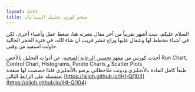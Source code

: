 ```yaml
---  
layout: post
title: ملخص كورس تحليل البيانات 
---  
```


السلام عليكم، ست أشهر تقريباً من آخر مقال نشرته هنا، ضغط عمل وأشياء أخرى، لكن في أشياء مخطط لها وشغال عليها وراح تنشر قريب ان شاء الله،  في فترة الحجر الحالية حاولت استفيد من وقتي.  


أخذت كورس من [معهد تحسين الرعاية الصحية](http://www.ihi.org/)، عن أدوات التحليل بالأخص Run Chart, Control Chart, Histograms, Pareto Charts  و Scatter Plots.  
طبعاً كامل المادة بالأنجليزي ودونت ملاحظاتي برضو بالأنجليزي فلذا خصصت لها صفحة منفصلة على الرابط التالي: [https://alioh.github.io/IHI-QI104](https://alioh.github.io/IHI-QI104)